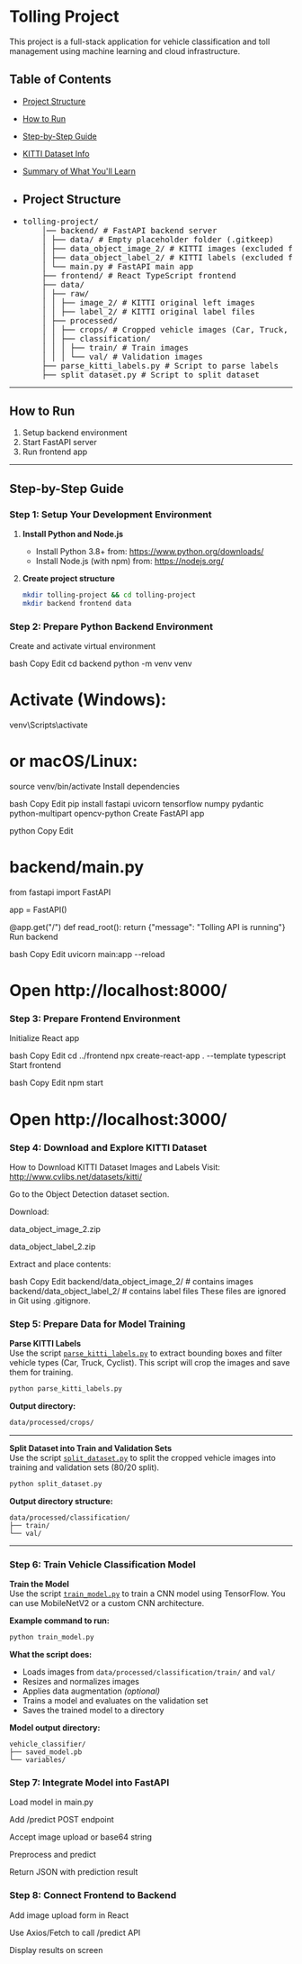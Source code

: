 # Tolling Project

This project is a full-stack application for vehicle classification and toll management using machine learning and cloud infrastructure.

## Table of Contents

- [Project Structure](#project-structure)
- [How to Run](#how-to-run)
- [Step-by-Step Guide](#step-by-step-guide)
- [KITTI Dataset Info](#kitti-dataset-info)
- [Summary of What You'll Learn](#summary-of-what-youll-learn)

- ## Project Structure

- <pre>tolling-project/
      │── backend/ # FastAPI backend server
      │ ├── data/ # Empty placeholder folder (.gitkeep)
      │ ├── data_object_image_2/ # KITTI images (excluded from Git)
      │ ├── data_object_label_2/ # KITTI labels (excluded from Git)
      │ └── main.py # FastAPI main app
      ├── frontend/ # React TypeScript frontend
      ├── data/
      │ ├── raw/
      │ │ ├── image_2/ # KITTI original left images
      │ │ ├── label_2/ # KITTI original label files
      │ ├── processed/
      │ │ ├── crops/ # Cropped vehicle images (Car, Truck, Cyclist)
      │ │ ├── classification/
      │ │ │ ├── train/ # Train images
      │ │ │ └── val/ # Validation images
      ├── parse_kitti_labels.py # Script to parse labels
      ├── split_dataset.py # Script to split dataset</pre>

---

## How to Run

1. Setup backend environment
2. Start FastAPI server
3. Run frontend app

---

## Step-by-Step Guide

### Step 1: Setup Your Development Environment

1. **Install Python and Node.js**
   - Install Python 3.8+ from: https://www.python.org/downloads/
   - Install Node.js (with npm) from: https://nodejs.org/

2. **Create project structure**
   ```bash
   mkdir tolling-project && cd tolling-project
   mkdir backend frontend data

### Step 2: Prepare Python Backend Environment
Create and activate virtual environment

bash
Copy
Edit
cd backend
python -m venv venv
# Activate (Windows):
venv\Scripts\activate
# or macOS/Linux:
source venv/bin/activate
Install dependencies

bash
Copy
Edit
pip install fastapi uvicorn tensorflow numpy pydantic python-multipart opencv-python
Create FastAPI app

python
Copy
Edit
# backend/main.py
from fastapi import FastAPI

app = FastAPI()

@app.get("/")
def read_root():
    return {"message": "Tolling API is running"}
Run backend

bash
Copy
Edit
uvicorn main:app --reload
# Open http://localhost:8000/
### Step 3: Prepare Frontend Environment
Initialize React app

bash
Copy
Edit
cd ../frontend
npx create-react-app . --template typescript
Start frontend

bash
Copy
Edit
npm start
# Open http://localhost:3000/
### Step 4: Download and Explore KITTI Dataset
How to Download KITTI Dataset Images and Labels
Visit: http://www.cvlibs.net/datasets/kitti/

Go to the Object Detection dataset section.

Download:

data_object_image_2.zip

data_object_label_2.zip

Extract and place contents:

bash
Copy
Edit
backend/data_object_image_2/   # contains images
backend/data_object_label_2/   # contains label files
These files are ignored in Git using .gitignore.

### Step 5: Prepare Data for Model Training

**Parse KITTI Labels**  
Use the script [`parse_kitti_labels.py`](./parse_kitti_labels.py) to extract bounding boxes and filter vehicle types (Car, Truck, Cyclist). This script will crop the images and save them for training.

```bash
python parse_kitti_labels.py
```

**Output directory:**

```bash
data/processed/crops/
```

---

**Split Dataset into Train and Validation Sets**  
Use the script [`split_dataset.py`](./split_dataset.py) to split the cropped vehicle images into training and validation sets (80/20 split).

```bash
python split_dataset.py
```

**Output directory structure:**

```
data/processed/classification/
├── train/
└── val/
```

---

### Step 6: Train Vehicle Classification Model

**Train the Model**  
Use the script [`train_model.py`](./train_model.py) to train a CNN model using TensorFlow. You can use MobileNetV2 or a custom CNN architecture.

**Example command to run:**

```bash
python train_model.py
```

**What the script does:**

- Loads images from `data/processed/classification/train/` and `val/`
- Resizes and normalizes images
- Applies data augmentation *(optional)*
- Trains a model and evaluates on the validation set
- Saves the trained model to a directory

**Model output directory:**

```
vehicle_classifier/
├── saved_model.pb
└── variables/
```

### Step 7: Integrate Model into FastAPI
Load model in main.py

Add /predict POST endpoint

Accept image upload or base64 string

Preprocess and predict

Return JSON with prediction result

### Step 8: Connect Frontend to Backend
Add image upload form in React

Use Axios/Fetch to call /predict API

Display results on screen
